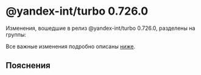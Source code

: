 # @yandex-int/turbo 0.726.0

<!-- ЧЕЛОВЕЧЕСКОЕ ВСТУПЛЕНИЕ -->

Изменения, вошедшие в релиз @yandex-int/turbo 0.726.0, разделены на группы:

Все важные изменения подробно описаны [ниже](#Пояснения).

## Пояснения

